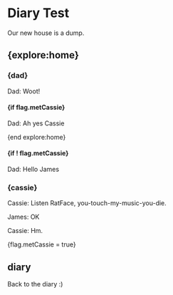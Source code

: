 
# Diary Test

Our new house is a dump.

## {explore:home}

### {dad}

Dad: Woot!

#### {if flag.metCassie}

Dad: Ah yes Cassie

{end explore:home}

#### {if ! flag.metCassie}

Dad: Hello James


### {cassie}

Cassie: Listen RatFace, you-touch-my-music-you-die.

James: OK

Cassie: Hm.

{flag.metCassie = true}


## diary

Back to the diary :)
